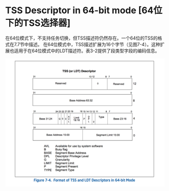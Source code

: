 # TSS Descriptor in 64-bit mode [64位下的TSS选择器]
在64位模式下，不支持任务切换，但TSS描述符仍然存在。一个64位的TSS的格式在7.7节中描述。
在64位模式中，TSS描述扩展为16个字节（见图7-4）。这种扩展也适用于在64位模式中的LDT描述符。表3-2提供了段类型字段的编码信息。

![](../img/TSS-LDT-DESCRIPTOR.png)